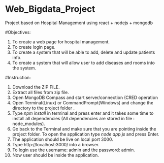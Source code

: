 # Web_Bigdata_Project
Project based on Hospital Management using react + nodejs + mongodb

#Objectives:
1. To create a web page for hospital management.
2. To create login page.
3. To create a system that will be able to add, delete and update patients info.
4. To create a system that will allow user to add diseases and rooms into the system.

#Instruction:
1. Download the ZIP FILE.
2. Extract all files from zip file.
2. Open MongoDB Compass and start server/connection (CRED operation 
3. Open Terminal(Linux) or CommandPrompt(Windows) and change the directory to the project folder .
4. Type *npm install* in terminal and press enter and it takes some time to install all dependencies (All dependencies are stored in file : node_modules).
5. Go back to the Terminal  and make sure that you are pointing inside the project folder. To open the application type *node app.js* and press Enter.
6. The application should be live on local port 3000.
7. Type http://localhost:3000/ into a browser. 
8. To login use the username: admin and the password: admin.
9. Now user should be inside the application.
